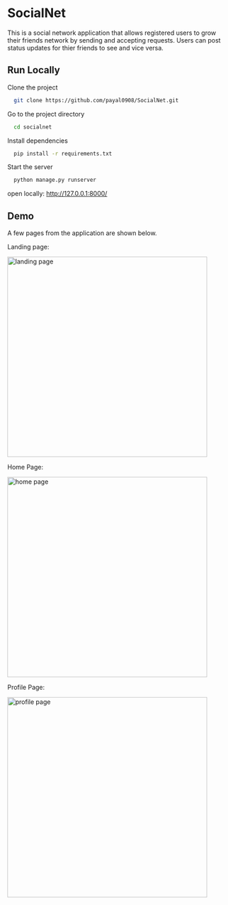 # SocialNet

This is a social network application that allows registered users to grow their friends network by sending and accepting requests. Users can post status updates for thier friends to see and vice versa.

## Run Locally

Clone the project

```bash
  git clone https://github.com/payal0908/SocialNet.git
```

Go to the project directory

```bash
  cd socialnet
```

Install dependencies

```bash
  pip install -r requirements.txt
```

Start the server

```bash
  python manage.py runserver
```

open locally: http://127.0.0.1:8000/

## Demo

A few pages from the application are shown below.

Landing page:

<img width="451" alt="landing page" src="https://user-images.githubusercontent.com/76863346/189470635-70940447-041f-4052-83b9-322d253fd669.png">

Home Page:

<img width="451" alt="home page" src="https://user-images.githubusercontent.com/76863346/189470656-50f8f96f-fbbf-4941-a428-a14c1513e998.png">

Profile Page:

<img width="451" alt="profile page" src="https://user-images.githubusercontent.com/76863346/189470665-4c064eb1-c41f-4454-9439-1b549d94f39c.png">
